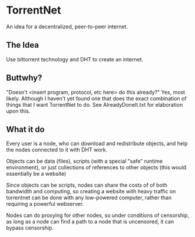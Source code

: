 TorrentNet
==========

An idea for a decentralized, peer-to-peer internet.

The Idea
--------
Use bittorrent technology and DHT to create an internet.

Buttwhy?
--------
"Doesn't \<insert program, protocol, etc here\> do this already?"
	Yes, most likely.  Although I haven't yet found one that does the
		exact combination of things that I want TorrentNet to do.
	See AlreadyDoneIt.txt for elaboration upon this.

What it do
----------
Every user is a node, who can download and redistribute objects, and help the nodes connected to it with DHT work.

Objects can be data (files), scripts (with a special "safe" runtime environment), or just collections of references
	to other objects (this would essentially be a website)

Since objects can be scripts, nodes can share the costs of of both bandwidth and computing, so creating a website with heavy traffic on
	torrentnet can be done with any low-powered computer, rather than requiring a powerful webserver.
	
Nodes can do proxying for other nodes, so under conditions of censorship, as long as a node can find a path to a node that is uncensored,
	it can bypass censorship.
